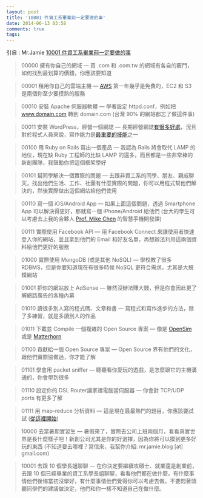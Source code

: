 ```yaml
---
layout: post
title: '10001 件資工系畢業前一定要做的事'
date: 2014-06-13 03:58
comments: true
tags: 
---
```

引自 : Mr.Jamie [10001 件資工系畢業前一定要做的事](http://mrjamie.cc/2011/06/27/things-all-cs-students-should-do/comment-page-1/)

> 00000 擁有你自己的網域 — 買 .com 和 .com.tw 的網域有各自的竅門，如何找到最划算的價錢，你應該要知道

> 00001 租用你自己的雲端主機 — [AWS](http://mrjamie.cc/2011/04/06/aws-book-hank-lin/) 第一年幾乎是免費的，EC2 和 S3 是兩個你至少要摸熟的服務

> 00010 安裝 Apache 伺服器軟體 — 學著設定 httpd.conf，例如把 www.domain.com 轉到 domain.com (台灣 90% 的網站都忘了做這件事)

> 00011 安裝 WordPress，經營一個網誌 — 長期經營網誌[有很多好處](http://mrjamie.cc/2011/03/30/start-blogging-now/)，況且對於程式人員來說，寫作能力是[最重要的技能](http://mrjamie.cc/2011/06/09/code-documentation-fluency/)之一

> 00100 用 Ruby on Rails 寫出一個產品 — 我認為 Rails 將會取代 LAMP 的地位，現在缺 Ruby 工程師的比缺 LAMP 的還多，而且都是一些非常棒的新創團隊，我鼓勵你把這個框架學好

> 00101 幫同學解決一個實際的問題 — 去跟非資工系的同學、朋友、親戚聊天，找出他們生活、工作、社團有什麼實際的問題，你可以用程式幫他們解決的，然後實際做出這個網站給他們使用

> 00110 寫一個 iOS/Android App — 如果上面這個問題，透過 Smartphone App 可以解決得更好，那就寫一個 iPhone/Android 給他們 (台大的學生可以考慮去上我的合夥人 [Prof. Mike Chen](http://mikechen.com/) 的智慧手機開發課)

> 00111 實際使用 Facebook API — 用 Facebook Connect 來讓使用者快速登入你的網站，並且拿到他們的 Email 和好友名單，再想辦法利用這兩個資料給他們更好的服務

> 01000 實際使用 MongoDB (或是其他 NoSQL) — 學校教了很多 RDBMS，但是你要知道現在有很多時候 NoSQL 更符合需求，尤其是大規模網站

> 01001 把你的網站放上 AdSense — 雖然沒辦法賺大錢，但是你會因此更了解網路廣告的各種內幕

> 01010 讀很多別人寫的程式碼、文章和書 — 寫程式和寫作進步的方法，除了多練習，就是多讀別人的作品

> 01011 下載並 Compile 一個複雜的 Open Source 專案 — 像是 [OpenSim](http://opensimulator.org/) 或是 [Matterhorn](http://opencastproject.org/)

> 01100 貢獻給一個 Open Source 專案 — Open Source 界有他們的文化，跟他們實際協做過，你才能了解

> 01101  學會用 packet sniffer — 聽聽看你愛玩的遊戲，是怎麼跟它的主機溝通的，你會學到很多

> 01110 設定你的 DSL Router讓家裡電腦當伺服器 — 你會對 TCP/UDP ports 有更多了解

> 01111 用 map-reduce 分析資料 — 這是現在最最熱門的題目，你應該要試試 ([從這裡開始](http://michaelnielsen.org/blog/write-your-first-mapreduce-program-in-20-minutes/))

> 10000 去當暑期實習生 — 暑假來了，實際去公司上班兩個月，看看真實世界是長什麼樣子吧！新創公司尤其是你的好選擇，因為你將可以摸到更多好玩的東西 (不知道要去哪裡？寫信來，我幫你介紹: mr.jamie.blog [at] gmail.com)

> 10001 去跟 10 個學長姐聊聊 — 在你決定要繼續攻碩士、就業還是創業前，去跟 10 個已經畢業的資工系學長姐聊聊，看看他們都在做什麼，有什麼事情他們後悔當初沒學好，有什麼事情他們覺得你可以考慮去做。不要悶著頭聽同學們的建議做決定，他們和你一樣不知道自己在做什麼。